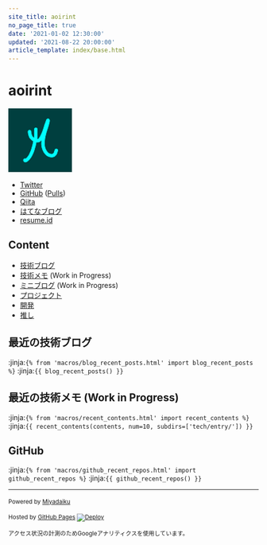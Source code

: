 ```yaml
---
site_title: aoirint
no_page_title: true
date: '2021-01-02 12:30:00'
updated: '2021-08-22 20:00:00'
article_template: index/base.html
---
```

# aoirint

![avatar](/static/images/avatar.png)

- [Twitter](https://twitter.com/aoirint)
- [GitHub](https://github.com/aoirint) ([Pulls](https://github.com/pulls?q=involves%3Aaoirint+-user%3Aaoirint))
- [Qiita](https://qiita.com/aoirint)
- [はてなブログ](https://aoirint.hatenablog.com/)
- [resume.id](https://www.resume.id/aoirint)

## Content
- [技術ブログ](https://blog.aoirint.com/)
- [技術メモ](tech/) (Work in Progress)
- [ミニブログ](times/) (Work in Progress)
- [プロジェクト](works/)
- [開発](dev/)
- [推し](favs/)

## 最近の技術ブログ
:jinja:`{% from 'macros/blog_recent_posts.html' import blog_recent_posts %}`
:jinja:`{{ blog_recent_posts() }}`

## 最近の技術メモ (Work in Progress)

:jinja:`{% from 'macros/recent_contents.html' import recent_contents %}`
:jinja:`{{ recent_contents(contents, num=10, subdirs=['tech/entry/']) }}`

## GitHub

:jinja:`{% from 'macros/github_recent_repos.html' import github_recent_repos %}`
:jinja:`{{ github_recent_repos() }}`

---
<small>Powered by [Miyadaiku](https://github.com/miyadaiku/miyadaiku)</small>

<small>Hosted by [GitHub Pages](https://pages.github.com/) [![Deploy](https://github.com/aoirint/aoirint.com/actions/workflows/deploy.yml/badge.svg)](https://github.com/aoirint/aoirint.com/actions/workflows/deploy.yml)</small>

<small>アクセス状況の計測のためGoogleアナリティクスを使用しています。</small>
